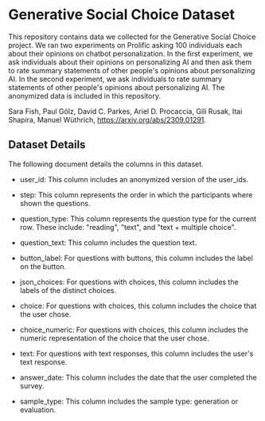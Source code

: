 # Generative Social Choice Dataset

This repository contains data we collected for the Generative Social Choice project. We ran two experiments on Prolific asking 100 individuals each about their opinions on chatbot personalization. In the first experiment, we ask individuals about their opinions on personalizing AI and then ask them to rate summary statements of other people's opinions about personalizing AI. In the second experiment, we ask individuals to rate summary statements of other people's opinions about personalizing AI.  The anonymized data is included in this repository.

Sara Fish, Paul Gölz, David C. Parkes, Ariel D. Procaccia, Gili Rusak, Itai Shapira, Manuel Wüthrich, https://arxiv.org/abs/2309.01291.

## Dataset Details

The following document details the columns in this dataset.

* user_id: This column includes an anonymized version of the user_ids.	


* step: This column represents the order in which the participants where shown the questions.


* question_type: This column represents the question type for the current row. These include: "reading", "text", and "text + multiple choice".


* question_text: This column includes the question text.


* button_label: For questions with buttons, this column includes the label on the button.	


* json_choices: For questions with choices, this column includes the labels of the distinct choices.	


* choice: For questions with choices, this column includes the choice that the user chose.	


* choice_numeric: For questions with choices, this column includes the numeric representation of the choice that the user chose.


* text: For questions with text responses, this column includes the user's text response.	


* answer_date: This column includes the date that the user completed the survey.


* sample_type: This column includes the sample type: generation or evaluation.

